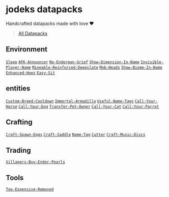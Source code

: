 # jodeks datapacks

Handcrafted datapacks made with love ❤

> [All Datapacks](https://github.com/orgs/jodeks-datapacks/repositories)

<!--
[`Template`](https://github.com/jodeks-datapacks/Template)
[`default`](https://github.com/jodeks-datapacks/default)
-->

## Environment
[`Sleep`](https://github.com/jodeks-datapacks/Sleep)
[`AFK-Announcer`](https://github.com/jodeks-datapacks/AFK-Announcer)
[`No-Enderman-Grief`](https://github.com/jodeks-datapacks/No-Enderman-Grief)
[`Show-Dimension-In-Name`](https://github.com/jodeks-datapacks/Show-Dimension-In-Name)
[`Invisible-Player-Name`](https://github.com/jodeks-datapacks/Invisible-Player-Name)
[`Mineable-Reinforced-Deepslate`](https://github.com/jodeks-datapacks/Mineable-Reinforced-Deepslate)
[`Mob-Heads`](https://github.com/jodeks-datapacks/Mob-Heads)
[`Show-Biome-In-Name`](https://github.com/jodeks-datapacks/Show-Biome-In-Name)
[`Enhanced-Hoes`](https://github.com/jodeks-datapacks/Enhanced-Hoes)
[`Easy-Sit`](https://github.com/jodeks-datapacks/Easy-Sit)
## entities
[`Custom-Breed-Cooldown`](https://github.com/jodeks-datapacks/Custom-Breed-Cooldown)
[`Immortal-Armadillo`](https://github.com/jodeks-datapacks/Immortal-Armadillo)
[`Useful-Name-Tags`](https://github.com/jodeks-datapacks/Useful-Name-Tags)
[`Call-Your-Horse`](https://github.com/jodeks-datapacks/Call-Your-Horse)
[`Call-Your-Dog`](https://github.com/jodeks-datapacks/Call-Your-Dog)
[`Transfer-Pet-Owner`](https://github.com/jodeks-datapacks/Transfer-Pet-Owner)
[`Call-Your-Cat`](https://github.com/jodeks-datapacks/Call-Your-Cat)
[`Call-Your-Parrot`](https://github.com/jodeks-datapacks/Call-Your-Parrot)
## Crafting
[`Craft-Spawn-Eggs`](https://github.com/jodeks-datapacks/Craft-Spawn-Eggs)
[`Craft-Saddle`](https://github.com/jodeks-datapacks/Craft-Saddle)
[`Name-Tag`](https://github.com/jodeks-datapacks/Name-Tag)
[`Cutter`](https://github.com/jodeks-datapacks/Cutter)
[`Craft-Music-Discs`](https://github.com/jodeks-datapacks/Craft-Music-Discs)
## Trading
[`Villagers-Buy-Ender-Pearls`](https://github.com/jodeks-datapacks/Villagers-Buy-Ender-Pearls)
## Tools
[`Too-Expensive-Removed`](https://github.com/jodeks-datapacks/Too-Expensive-Removed)
